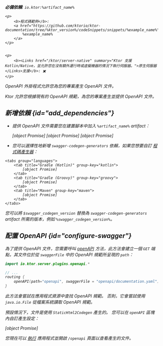 [//]: # (title: OpenAPI)

<primary-label ref="server-plugin"/>

<var name="artifact_name" value="ktor-server-openapi"/>
<var name="package_name" value="io.ktor.server.plugins.openapi"/>
<var name="plugin_api_link" value="https://api.ktor.io/ktor-server/ktor-server-plugins/ktor-server-openapi/io.ktor.server.plugins.openapi/open-a-p-i.html"/>

<tldr>
<p>
<b>必備依賴</b>: <code>io.ktor:%artifact_name%</code>
</p>
<var name="example_name" value="json-kotlinx-openapi"/>

    <p>
        <b>程式碼範例</b>:
        <a href="https://github.com/ktorio/ktor-documentation/tree/%ktor_version%/codeSnippets/snippets/%example_name%">
            %example_name%
        </a>
    </p>
    

    <p>
        <b><Links href="/ktor/server-native" summary="Ktor 支援 Kotlin/Native，並允許您在沒有額外運行時或虛擬機器的情況下執行伺服器。">原生伺服器</Links>支援</b>: ✖️
    </p>
    
</tldr>

<link-summary>
OpenAPI 外掛程式允許您為您的專案產生 OpenAPI 文件。
</link-summary>

Ktor 允許您根據現有的 OpenAPI 規範，為您的專案產生並提供 OpenAPI 文件。

## 新增依賴 {id="add_dependencies"}

*   提供 OpenAPI 文件需要您在建置腳本中加入 `%artifact_name%` artifact：

  
    <tabs group="languages">
        <tab title="Gradle (Kotlin)" group-key="kotlin">
            [object Promise]
        </tab>
        <tab title="Gradle (Groovy)" group-key="groovy">
            [object Promise]
        </tab>
        <tab title="Maven" group-key="maven">
            [object Promise]
        </tab>
    </tabs>
    

*   您可以選擇性地新增 `swagger-codegen-generators` 依賴，如果您想要自訂
    [程式碼產生器](https://github.com/swagger-api/swagger-codegen-generators)：

  <var name="group_id" value="io.swagger.codegen.v3"/>
  <var name="artifact_name" value="swagger-codegen-generators"/>
  <var name="version" value="swagger_codegen_version"/>
  
    <tabs group="languages">
        <tab title="Gradle (Kotlin)" group-key="kotlin">
            [object Promise]
        </tab>
        <tab title="Gradle (Groovy)" group-key="groovy">
            [object Promise]
        </tab>
        <tab title="Maven" group-key="maven">
            [object Promise]
        </tab>
    </tabs>
    

  您可以將 `$swagger_codegen_version` 替換為 `swagger-codegen-generators` artifact 所需的版本，例如 `%swagger_codegen_version%`。

## 配置 OpenAPI {id="configure-swagger"}

為了提供 OpenAPI 文件，您需要呼叫 [openAPI](%plugin_api_link%) 方法，此方法會建立一個 `GET` 端點，其文件位於從 `swaggerFile` 中的 OpenAPI 規範所呈現的 `path`：

```kotlin
import io.ktor.server.plugins.openapi.*

// ...
routing {
    openAPI(path="openapi", swaggerFile = "openapi/documentation.yaml")
}
```

此方法會嘗試在應用程式資源中查找 OpenAPI 規範。
否則，它會嘗試使用 `java.io.File` 從檔案系統讀取 OpenAPI 規範。

預設情況下，文件是使用 `StaticHtml2Codegen` 產生的。
您可以在 `openAPI` 區塊內自訂產生設定：

[object Promise]

您現在可以 [執行](server-run.md) 應用程式並開啟 `/openapi` 頁面以查看產生的文件。